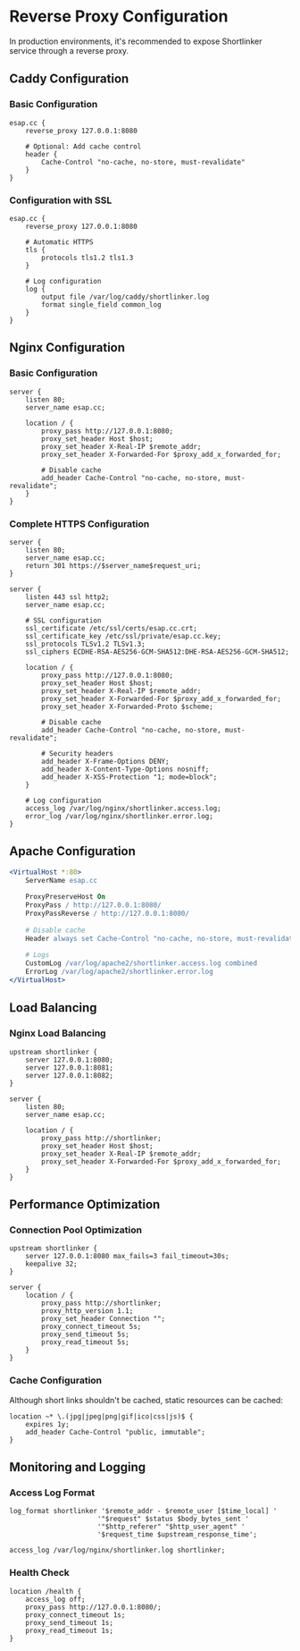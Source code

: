 # Reverse Proxy Configuration

In production environments, it's recommended to expose Shortlinker service through a reverse proxy.

## Caddy Configuration

### Basic Configuration

```caddy
esap.cc {
    reverse_proxy 127.0.0.1:8080
    
    # Optional: Add cache control
    header {
        Cache-Control "no-cache, no-store, must-revalidate"
    }
}
```

### Configuration with SSL

```caddy
esap.cc {
    reverse_proxy 127.0.0.1:8080
    
    # Automatic HTTPS
    tls {
        protocols tls1.2 tls1.3
    }
    
    # Log configuration
    log {
        output file /var/log/caddy/shortlinker.log
        format single_field common_log
    }
}
```

## Nginx Configuration

### Basic Configuration

```nginx
server {
    listen 80;
    server_name esap.cc;
    
    location / {
        proxy_pass http://127.0.0.1:8080;
        proxy_set_header Host $host;
        proxy_set_header X-Real-IP $remote_addr;
        proxy_set_header X-Forwarded-For $proxy_add_x_forwarded_for;
        
        # Disable cache
        add_header Cache-Control "no-cache, no-store, must-revalidate";
    }
}
```

### Complete HTTPS Configuration

```nginx
server {
    listen 80;
    server_name esap.cc;
    return 301 https://$server_name$request_uri;
}

server {
    listen 443 ssl http2;
    server_name esap.cc;
    
    # SSL configuration
    ssl_certificate /etc/ssl/certs/esap.cc.crt;
    ssl_certificate_key /etc/ssl/private/esap.cc.key;
    ssl_protocols TLSv1.2 TLSv1.3;
    ssl_ciphers ECDHE-RSA-AES256-GCM-SHA512:DHE-RSA-AES256-GCM-SHA512;
    
    location / {
        proxy_pass http://127.0.0.1:8080;
        proxy_set_header Host $host;
        proxy_set_header X-Real-IP $remote_addr;
        proxy_set_header X-Forwarded-For $proxy_add_x_forwarded_for;
        proxy_set_header X-Forwarded-Proto $scheme;
        
        # Disable cache
        add_header Cache-Control "no-cache, no-store, must-revalidate";
        
        # Security headers
        add_header X-Frame-Options DENY;
        add_header X-Content-Type-Options nosniff;
        add_header X-XSS-Protection "1; mode=block";
    }
    
    # Log configuration
    access_log /var/log/nginx/shortlinker.access.log;
    error_log /var/log/nginx/shortlinker.error.log;
}
```

## Apache Configuration

```apache
<VirtualHost *:80>
    ServerName esap.cc
    
    ProxyPreserveHost On
    ProxyPass / http://127.0.0.1:8080/
    ProxyPassReverse / http://127.0.0.1:8080/
    
    # Disable cache
    Header always set Cache-Control "no-cache, no-store, must-revalidate"
    
    # Logs
    CustomLog /var/log/apache2/shortlinker.access.log combined
    ErrorLog /var/log/apache2/shortlinker.error.log
</VirtualHost>
```

## Load Balancing

### Nginx Load Balancing

```nginx
upstream shortlinker {
    server 127.0.0.1:8080;
    server 127.0.0.1:8081;
    server 127.0.0.1:8082;
}

server {
    listen 80;
    server_name esap.cc;
    
    location / {
        proxy_pass http://shortlinker;
        proxy_set_header Host $host;
        proxy_set_header X-Real-IP $remote_addr;
        proxy_set_header X-Forwarded-For $proxy_add_x_forwarded_for;
    }
}
```

## Performance Optimization

### Connection Pool Optimization

```nginx
upstream shortlinker {
    server 127.0.0.1:8080 max_fails=3 fail_timeout=30s;
    keepalive 32;
}

server {
    location / {
        proxy_pass http://shortlinker;
        proxy_http_version 1.1;
        proxy_set_header Connection "";
        proxy_connect_timeout 5s;
        proxy_send_timeout 5s;
        proxy_read_timeout 5s;
    }
}
```

### Cache Configuration

Although short links shouldn't be cached, static resources can be cached:

```nginx
location ~* \.(jpg|jpeg|png|gif|ico|css|js)$ {
    expires 1y;
    add_header Cache-Control "public, immutable";
}
```

## Monitoring and Logging

### Access Log Format

```nginx
log_format shortlinker '$remote_addr - $remote_user [$time_local] '
                      '"$request" $status $body_bytes_sent '
                      '"$http_referer" "$http_user_agent" '
                      '$request_time $upstream_response_time';

access_log /var/log/nginx/shortlinker.log shortlinker;
```

### Health Check

```nginx
location /health {
    access_log off;
    proxy_pass http://127.0.0.1:8080/;
    proxy_connect_timeout 1s;
    proxy_send_timeout 1s;
    proxy_read_timeout 1s;
}
```
